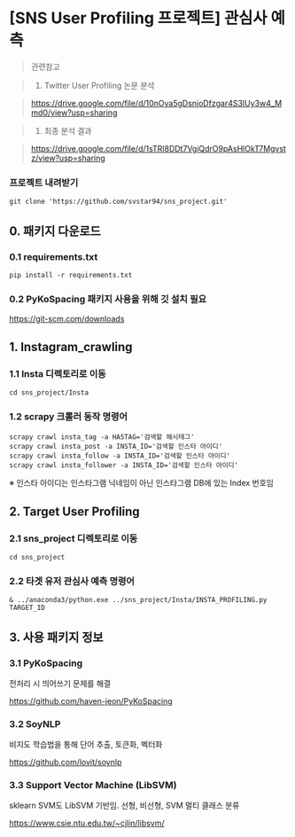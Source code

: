 # [SNS User Profiling 프로젝트] 관심사 예측



> 관련참고

> 1. Twitter User Profiling 논문 분석

> https://drive.google.com/file/d/10nOya5gDsnjoDfzgar4S3IUy3w4_Mmd0/view?usp=sharing

> 1. 최종 분석 결과

> https://drive.google.com/file/d/1sTRl8DDt7VgiQdrO9pAsHlOkT7Mgvstz/view?usp=sharing



### 프로젝트 내려받기

```
git clone 'https://github.com/svstar94/sns_project.git'
```



## 0. 패키지 다운로드

### 0.1 requirements.txt

```
pip install -r requirements.txt
```

### 0.2 PyKoSpacing 패키지 사용을 위해 깃 설치 필요

https://git-scm.com/downloads



## 1. Instagram_crawling

### 1.1 Insta 디렉토리로 이동

```
cd sns_project/Insta
```

### 1.2 scrapy 크롤러 동작 명령어

```
scrapy crawl insta_tag -a HASTAG='검색할 해시태그'
scrapy crawl insta_post -a INSTA_ID='검색할 인스타 아이디'
scrapy crawl insta_follow -a INSTA_ID='검색할 인스타 아이디'
scrapy crawl insta_follower -a INSTA_ID='검색할 인스타 아이디'
```

※ 인스타 아이디는 인스타그램 닉네임이 아닌 인스타그램 DB에 있는 Index 번호임



## 2. Target User Profiling

### 2.1 sns_project 디렉토리로 이동

```
cd sns_project
```

### 2.2 타겟 유저 관심사 예측 명령어

```
& ../anaconda3/python.exe ../sns_project/Insta/INSTA_PROFILING.py TARGET_ID
```



## 3. 사용 패키지 정보

### 3.1 PyKoSpacing

전처리 시 띄어쓰기 문제를 해결

https://github.com/haven-jeon/PyKoSpacing

### 3.2 SoyNLP

비지도 학습법을 통해 단어 추출, 토큰화, 벡터화

https://github.com/lovit/soynlp

### 3.3 Support Vector Machine (LibSVM)

sklearn SVM도 LibSVM 기반임. 선형, 비선형, SVM 멀티 클래스 분류

https://www.csie.ntu.edu.tw/~cjlin/libsvm/



